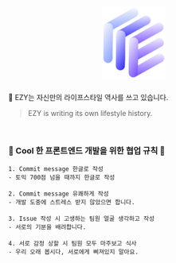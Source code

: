 ## <p align="center"> <img src="./ezy-client/src/Assets/Logo.png" width="130px"> </p>

🌈&nbsp;EZY는 자신만의 라이프스타일 역사를 쓰고 있습니다.
> EZY is writing its own lifestyle history.

<br>

### 💚 Cool 한 프론트엔드 개발을 위한 협업 규칙 💚
```
1. Commit message 한글로 작성 
- 토익 700점 넘을 때까지 한글로 작성

2. Commit message 유쾌하게 작성 
- 개발 도중에 스트레스 받지 않았으면 합니다.

3. Issue 작성 시 고생하는 팀원 얼굴 생각하고 작성 
- 서로의 기분을 배려합니다.

4. 서로 감정 상할 시 팀원 모두 마주보고 식사 
- 우리 오래 봅시다, 서로에게 삐져있지 말아요.
```